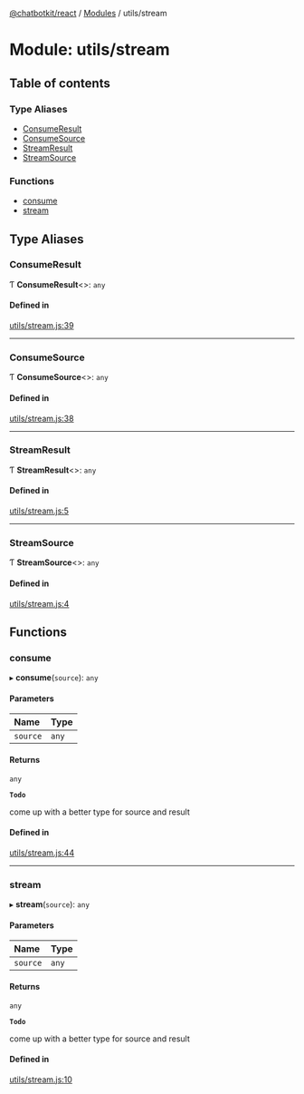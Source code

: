 [@chatbotkit/react](../README.md) / [Modules](../modules.md) / utils/stream

# Module: utils/stream

## Table of contents

### Type Aliases

- [ConsumeResult](utils_stream.md#consumeresult)
- [ConsumeSource](utils_stream.md#consumesource)
- [StreamResult](utils_stream.md#streamresult)
- [StreamSource](utils_stream.md#streamsource)

### Functions

- [consume](utils_stream.md#consume)
- [stream](utils_stream.md#stream)

## Type Aliases

### ConsumeResult

Ƭ **ConsumeResult**\<\>: `any`

#### Defined in

[utils/stream.js:39](https://github.com/chatbotkit/node-sdk/blob/main/packages/react/src/utils/stream.js#L39)

___

### ConsumeSource

Ƭ **ConsumeSource**\<\>: `any`

#### Defined in

[utils/stream.js:38](https://github.com/chatbotkit/node-sdk/blob/main/packages/react/src/utils/stream.js#L38)

___

### StreamResult

Ƭ **StreamResult**\<\>: `any`

#### Defined in

[utils/stream.js:5](https://github.com/chatbotkit/node-sdk/blob/main/packages/react/src/utils/stream.js#L5)

___

### StreamSource

Ƭ **StreamSource**\<\>: `any`

#### Defined in

[utils/stream.js:4](https://github.com/chatbotkit/node-sdk/blob/main/packages/react/src/utils/stream.js#L4)

## Functions

### consume

▸ **consume**(`source`): `any`

#### Parameters

| Name | Type |
| :------ | :------ |
| `source` | `any` |

#### Returns

`any`

**`Todo`**

come up with a better type for source and result

#### Defined in

[utils/stream.js:44](https://github.com/chatbotkit/node-sdk/blob/main/packages/react/src/utils/stream.js#L44)

___

### stream

▸ **stream**(`source`): `any`

#### Parameters

| Name | Type |
| :------ | :------ |
| `source` | `any` |

#### Returns

`any`

**`Todo`**

come up with a better type for source and result

#### Defined in

[utils/stream.js:10](https://github.com/chatbotkit/node-sdk/blob/main/packages/react/src/utils/stream.js#L10)
